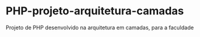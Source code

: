# PHP-projeto-arquitetura-camadas
Projeto de PHP desenvolvido na arquitetura em camadas, para a faculdade

